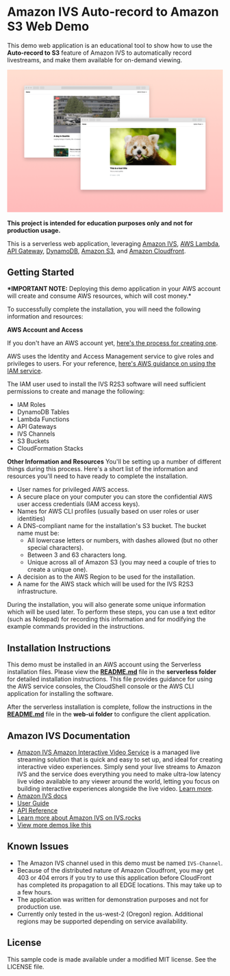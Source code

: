 # Amazon IVS Auto-record to Amazon S3 Web Demo

This demo web application is an educational tool to show how to use the **Auto-record to S3** feature of Amazon IVS to automatically record livestreams, and make them available for on-demand viewing.

<img src="app_screenshot.png" alt="2 windows with one showing a livestream and the other showing a recorded livestream" />

**This project is intended for education purposes only and not for production usage.**

This is a serverless web application, leveraging [Amazon IVS](https://aws.amazon.com/ivs/), [AWS Lambda](https://aws.amazon.com/lambda/), [API Gateway](https://aws.amazon.com/api-gateway/), [DynamoDB](https://aws.amazon.com/dynamodb/), [Amazon S3](https://aws.amazon.com/s3/), and [Amazon Cloudfront](https://aws.amazon.com/cloudfront/).

## Getting Started

**\*IMPORTANT NOTE:** Deploying this demo application in your AWS account will create and consume AWS resources, which will cost money.\*

To successfully complete the installation, you will need the following information and resources:

**AWS Account and Access**

If you don't have an AWS account yet, [here's the process for creating one](https://aws.amazon.com/premiumsupport/knowledge-center/create-and-activate-aws-account/ "here's the process for creating one").

AWS uses the Identity and Access Management service to give roles and privileges to users. For your reference, [here's AWS guidance on using the IAM service](https://aws.amazon.com/iam/ "Here's AWS guidance on using the IAM service").

The IAM user used to install the IVS R2S3 software will need sufficient permissions to create and manage the following:

* IAM Roles
* DynamoDB Tables
* Lambda Functions
* API Gateways
* IVS Channels
* S3 Buckets
* CloudFormation Stacks

**Other Information and Resources**
You'll be setting up a number of different things during this process. Here's a short list of the information and resources you'll need to have ready to complete the installation.

* User names for privileged AWS access.
* A secure place on your computer you can store the confidential AWS user access credentials (IAM access keys).
* Names for AWS CLI profiles (usually based on user roles or user identities)
* A DNS-compliant name for the installation's S3 bucket. The bucket name must be:
  * All lowercase letters or numbers, with dashes allowed (but no other special characters).
  * Between 3 and 63 characters long.
  * Unique across all of Amazon S3 (you may need a couple of tries to create a unique one).
* A decision as to the AWS Region to be used for the installation.
* A name for the AWS stack which will be used for the IVS R2S3 infrastructure.

During the installation, you will also generate some unique information which will be used later. To perform these steps, you can use a text editor (such as Notepad) for recording this information and for modifying the example commands provided in the instructions.

## Installation Instructions

This demo must be installed in an AWS account using the Serverless installation files. Please view the **[README.md](./serverless/README.md)** file in the **serverless folder** for detailed installation instructions. This file provides guidance for using the AWS service consoles, the CloudShell console or the AWS CLI application for installing the software.

After the serverless installation is complete, follow the instructions in the **[README.md](./web-ui/README.md)** file in the **web-ui folder** to configure the client application.

## Amazon IVS Documentation
* [Amazon IVS Amazon Interactive Video Service](https://aws.amazon.com/ivs/) is a managed live streaming solution that is quick and easy to set up, and ideal for creating interactive video experiences. Simply send your live streams to Amazon IVS and the service does everything you need to make ultra-low latency live video available to any viewer around the world, letting you focus on building interactive experiences alongside the live video. [Learn more](https://aws.amazon.com/ivs/).
* [Amazon IVS docs](https://docs.aws.amazon.com/ivs/)
* [User Guide](https://docs.aws.amazon.com/ivs/latest/userguide/)
* [API Reference](https://docs.aws.amazon.com/ivs/latest/APIReference/)
* [Learn more about Amazon IVS on IVS.rocks](https://ivs.rocks/)
* [View more demos like this](https://ivs.rocks/examples)

## Known Issues
* The Amazon IVS channel used in this demo must be named `IVS-Channel`.
* Because of the distributed nature of Amazon Cloudfront, you may get 403 or 404 errors if you try to use this application before CloudFront has completed its propagation to all EDGE locations. This may take up to a few hours.
* The application was written for demonstration purposes and not for production use.
* Currently only tested in the us-west-2 (Oregon) region. Additional regions may be supported depending on service availability.

## License
This sample code is made available under a modified MIT license. See the LICENSE file.
